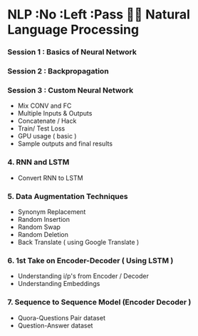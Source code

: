 # NLP :**N**o :**L**eft :**P**ass 🤣😂 Natural Language Processing

### Session 1 : Basics of Neural Network

### Session 2 : Backpropagation

### Session 3 : Custom Neural Network
 - Mix CONV and FC
 - Multiple Inputs & Outputs
 - Concatenate / Hack
 - Train/ Test Loss
 - GPU usage ( basic )
 - Sample outputs and final results


### 4. RNN and LSTM
 - Convert RNN to LSTM 

### 5. Data Augmentation Techniques
 - Synonym Replacement
 - Random Insertion
 - Random Swap
 - Random Deletion
 - Back Translate ( using Google Translate )
 
### 6. 1st Take on Encoder-Decoder ( Using LSTM )
 - Understanding i/p's from Encoder / Decoder
 - Understanding Embeddings

### 7. Sequence to Sequence Model (Encoder Decoder )
 - Quora-Questions Pair dataset
 - Question-Answer dataset

